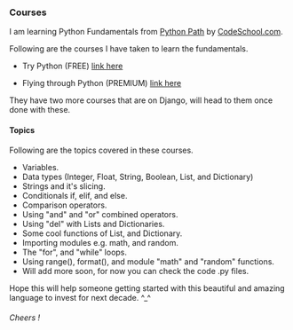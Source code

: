 
### Courses

I am learning Python Fundamentals from [Python Path](https://www.codeschool.com/learn/python) by [CodeSchool.com](https://www.codeschool.com/]).

Following are the courses I have taken to learn the fundamentals.

- Try Python (FREE)
[link here](https://www.codeschool.com/learn/python)

- Flying through Python (PREMIUM)
[link here](https://www.codeschool.com/courses/flying-through-python)

They have two more courses that are on Django, will head to them once done with these.

#### Topics

Following are the topics covered in these courses.  

- Variables.
- Data types (Integer, Float, String, Boolean, List, and Dictionary)
- Strings and it's slicing.
- Conditionals if, elif, and else.
- Comparison operators.
- Using "and" and "or" combined operators.
- Using "del" with Lists and Dictionaries.
- Some cool functions of List, and Dictionary.
- Importing modules e.g. math, and random.
- The "for", and "while" loops.
- Using range(), format(), and module "math" and "random" functions.
- Will add more soon, for now you can check the code .py files.

Hope this will help someone getting started with this beautiful and amazing language to invest for next decade. ^_^
###### Cheers !
